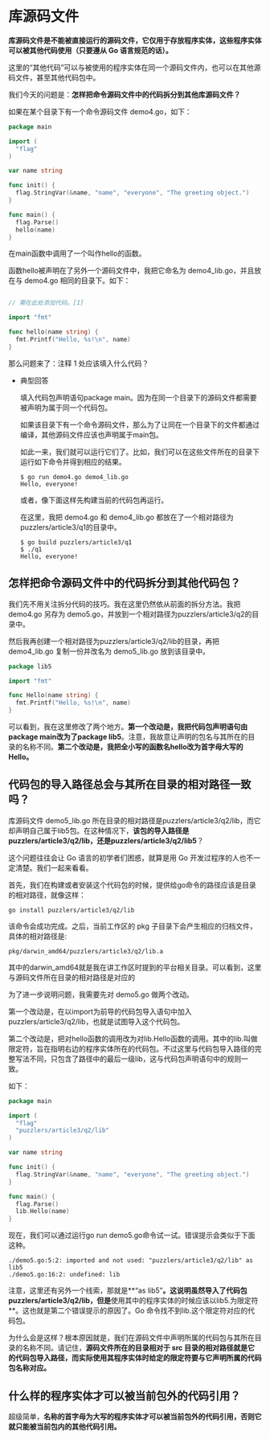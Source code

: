 # 库源码文件



**库源码文件是不能被直接运行的源码文件，它仅用于存放程序实体，这些程序实体可以被其他代码使用（只要遵从 Go 语言规范的话）。**

这里的“其他代码”可以与被使用的程序实体在同一个源码文件内，也可以在其他源码文件，甚至其他代码包中。



我们今天的问题是：**怎样把命令源码文件中的代码拆分到其他库源码文件？**

如果在某个目录下有一个命令源码文件 demo4.go，如下：

```go
package main

import (
  "flag"
)

var name string

func init() {
  flag.StringVar(&name, "name", "everyone", "The greeting object.")
}

func main() {
  flag.Parse()
  hello(name)
}
```



在main函数中调用了一个叫作hello的函数。

函数hello被声明在了另外一个源码文件中，我把它命名为 demo4_lib.go，并且放在与 demo4.go 相同的目录下。如下：

```go

// 需在此处添加代码。[1]

import "fmt"

func hello(name string) {
  fmt.Printf("Hello, %s!\n", name)
}
```



那么问题来了：注释 1 处应该填入什么代码？

- 典型回答

  填入代码包声明语句package main。因为在同一个目录下的源码文件都需要被声明为属于同一个代码包。

  如果该目录下有一个命令源码文件，那么为了让同在一个目录下的文件都通过编译，其他源码文件应该也声明属于main包。

  如此一来，我们就可以运行它们了。比如，我们可以在这些文件所在的目录下运行如下命令并得到相应的结果。

  ```shell
  $ go run demo4.go demo4_lib.go 
  Hello, everyone!
  ```

  或者，像下面这样先构建当前的代码包再运行。

  在这里，我把 demo4.go 和 demo4_lib.go 都放在了一个相对路径为puzzlers/article3/q1的目录中。

  ```shell
  $ go build puzzlers/article3/q1
  $ ./q1            
  Hello, everyone!
  ```





## 怎样把命令源码文件中的代码拆分到其他代码包？

我们先不用关注拆分代码的技巧。我在这里仍然依从前面的拆分方法。我把 demo4.go 另存为 demo5.go，并放到一个相对路径为puzzlers/article3/q2的目录中。

然后我再创建一个相对路径为puzzlers/article3/q2/lib的目录，再把 demo4_lib.go 复制一份并改名为 demo5_lib.go 放到该目录中。

```go
package lib5

import "fmt"

func Hello(name string) {
  fmt.Printf("Hello, %s!\n", name)
}
```

可以看到，我在这里修改了两个地方。**第一个改动是，我把代码包声明语句由package main改为了package lib5**。注意，我故意让声明的包名与其所在的目录的名称不同。**第二个改动是，我把全小写的函数名hello改为首字母大写的Hello。**



## 代码包的导入路径总会与其所在目录的相对路径一致吗？

库源码文件 demo5_lib.go 所在目录的相对路径是puzzlers/article3/q2/lib，而它却声明自己属于lib5包。在这种情况下，**该包的导入路径是puzzlers/article3/q2/lib，还是puzzlers/article3/q2/lib5**？



这个问题往往会让 Go 语言的初学者们困惑，就算是用 Go 开发过程序的人也不一定清楚。我们一起来看看。

首先，我们在构建或者安装这个代码包的时候，提供给go命令的路径应该是目录的相对路径，就像这样：

```shell
go install puzzlers/article3/q2/lib 
```

该命令会成功完成。之后，当前工作区的 pkg 子目录下会产生相应的归档文件，具体的相对路径是:

```shell
pkg/darwin_amd64/puzzlers/article3/q2/lib.a
```

其中的darwin_amd64就是我在讲工作区时提到的平台相关目录。可以看到，这里与源码文件所在目录的相对路径是对应的



为了进一步说明问题，我需要先对 demo5.go 做两个改动。

第一个改动是，在以import为前导的代码包导入语句中加入puzzlers/article3/q2/lib，也就是试图导入这个代码包。

第二个改动是，把对hello函数的调用改为对lib.Hello函数的调用。其中的lib.叫做限定符，旨在指明右边的程序实体所在的代码包。不过这里与代码包导入路径的完整写法不同，只包含了路径中的最后一级lib，这与代码包声明语句中的规则一致。

如下：

```go
package main

import (
  "flag"
  "puzzlers/article3/q2/lib"
)

var name string

func init() {
  flag.StringVar(&name, "name", "everyone", "The greeting object.")
}

func main() {
  flag.Parse()
  lib.Hello(name)
}
```

现在，我们可以通过运行go run demo5.go命令试一试。错误提示会类似于下面这种。

```shell
./demo5.go:5:2: imported and not used: "puzzlers/article3/q2/lib" as lib5
./demo5.go:16:2: undefined: lib
```

注意，这里还有另外一个线索，那就是**“as lib5”**。这说明虽然导入了代码包puzzlers/article3/q2/lib，但是**使用其中的程序实体的时候应该以lib5.为限定符**。这也就是第二个错误提示的原因了。Go 命令找不到lib.这个限定符对应的代码包。



为什么会是这样？根本原因就是，我们在源码文件中声明所属的代码包与其所在目录的名称不同。请记住，**源码文件所在的目录相对于 src 目录的相对路径就是它的代码包导入路径，而实际使用其程序实体时给定的限定符要与它声明所属的代码包名称对应。**



## 什么样的程序实体才可以被当前包外的代码引用？

超级简单，**名称的首字母为大写的程序实体才可以被当前包外的代码引用，否则它就只能被当前包内的其他代码引用。**